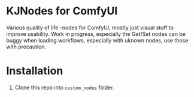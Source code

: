 # KJNodes for ComfyUI

Various quality of life -nodes for ComfyUI, mostly just visual stuff to improve usability.
Work in progress, especially the Get/Set nodes can be buggy when loading workflows, especially with uknown nodes, use those with precaution.

# Installation
1. Clone this repo into `custom_nodes` folder.
